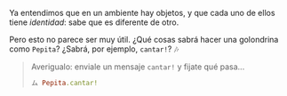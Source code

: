 Ya entendimos que en un ambiente hay objetos, y que cada uno de ellos tiene _identidad_: sabe que es diferente de otro. 

Pero esto no parece ser muy útil. ¿Qué cosas sabrá hacer una golondrina como `Pepita`? ¿Sabrá, por ejemplo, `cantar!`? :notes:

> Averigualo: enviale un mensaje `cantar!` y fijate qué pasa...
> 
> ```ruby
> ム Pepita.cantar!
> ```